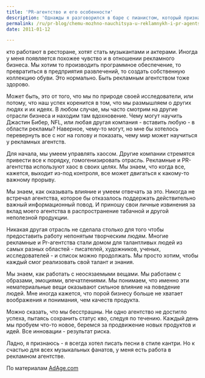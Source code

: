 ```yaml
---
title: 'PR-агентство и его особенности'
description: 'Однажды я разговорился в баре с пианистом, который признался мне, что всегда хотел работать в ресторане. Я задумался, потому что всегда думал, что наоборот, те кто работают в ресторане, хотят стать музыкантами и актерами. Иногда у меня появляется похожее чувство и в отношении рекламного бизнеса.'
permalink: /ru/pr-blog/chemu-mozhno-nauchitsya-u-reklamnykh-i-pr-agentstv
date: 2011-01-12

---
```


кто работают в ресторане, хотят стать музыкантами и актерами. Иногда у меня появляется похожее чувство и в отношении рекламного бизнеса. Мы хотим то производить программное обеспечение, то превратиться в предприятия развлечений, то создать собственную коллекцию обуви. Это нормально. Быть рекламным агентством тоже здорово.

Может быть, это от того, что мы по природе своей исследователи, или потому, что наш успех коренится в том, что мы размышляем о других людях и их идеях. В любом случае, мы часто смотрим на другие отрасли бизнеса и находим там вдохновение. Чему могут научить Джастин Бибер, NFL, или любая другая компания - вставить любую - в области рекламы? Наверное, чему-то могут, но мне бы хотелось перевернуть все с ног на голову и показать, чему мир может научиться у рекламных агентств.

Для начала, мы умеем управлять хаосом. Другие компании стремятся привести все к порядку, гомогенизировать отрасль. Рекламные и PR-агентства используют хаос в своих целях. Мы знаем, что когда все, кажется, выходит из-под контроля, все может двигаться к какому-то важному прорыву.

Мы знаем, как оказывать влияние и умеем отвечать за это. Никогда не встречал агентства, которое бы отказалось поддержать действительно важный информационный повод. И приношу свои личные извинения за вклад моего агентства в распространение табачной и другой неполезной продукции.

Никакая другая отрасль не сделала столько для того чтобы предоставить работу непонятым творческим людям. Многие рекламные и Pr-агентства стали домом для талантливых людей из самых разных областей - писателей, художников, ученых, исследователей - и список можно продолжать. Мы просто хотим, чтобы каждый смог реализовать свой талант и знания.

Мы знаем, как работать с неосязаемыми вещами. Мы работаем с образами, эмоциями, впечатлениями. Мы понимаем, что именно эти нематериальные вещи оказывают сильное влияние на поведение людей. Мне иногда кажется, что порой бизнесу больше не хватает воображения и понимания, чем качеств продукта.

Можно сказать, что мы бесстрашны. Ни одно агентство не достигло успеха, пытаясь сохранить статус кво, следуя по течению. Каждый день мы пробуем что-то новое, беремся за продвижение новых продуктов и идей. Все инновации - результат риска.

Ладно, я признаюсь - я всегда хотел писать песни в стиле кантри. Но к счастью для всех музыкальных фанатов, у меня есть работа в рекламном агентстве.

По материалам <a href="http://adage.com/smallagency/post?article_id=148277">AdAge.com</a>

